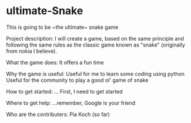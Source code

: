 # ultimate-Snake
This is going to be ~the ultimate~ snake game 

Project description: I will create a game, based on the same principle and following the same rules as the classic game known as "snake" (originally from nokia I believe).

What the game does: It offers a fun time

Why the game is useful: Useful for me to learn some coding using python Useful for the community to play a good ol' game of snake

How to get started: ... First, I need to get started

Where to get help: ...remember, Google is your friend

Who are the contributers: Pia Koch (so far)

